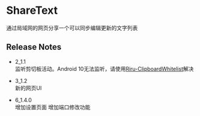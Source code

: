 # ShareText

通过局域网的网页分享一个可以同步编辑更新的文字列表

## Release Notes
- 2_1.1  
  监听剪切板活动。Android 10无法监听，请使用[Riru-ClipboardWhitelist](https://github.com/Kr328/Riru-ClipboardWhitelist)解决

- 3_1.2  
  新的网页UI

- 6_1.4.0  
  增加设置页面
  增加端口修改功能
